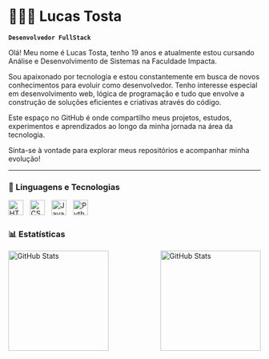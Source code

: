 # 👩🏻‍💻 Lucas Tosta

**`Desenvolvedor FullStack`**

Olá! Meu nome é Lucas Tosta, tenho 19 anos e atualmente estou cursando Análise e Desenvolvimento de Sistemas na Faculdade Impacta.

Sou apaixonado por tecnologia e estou constantemente em busca de novos conhecimentos para evoluir como desenvolvedor. Tenho interesse especial em desenvolvimento web, lógica de programação e tudo que envolve a construção de soluções eficientes e criativas através do código.

Este espaço no GitHub é onde compartilho meus projetos, estudos, experimentos e aprendizados ao longo da minha jornada na área da tecnologia.

Sinta-se à vontade para explorar meus repositórios e acompanhar minha evolução!

---

### 🤖 Linguagens e Tecnologias

<img 
    align="left" 
    alt="HTML"
    title="HTML" 
    width="30px" 
    style="padding-right: 10px;" 
    src="https://cdn.jsdelivr.net/gh/devicons/devicon@latest/icons/html5/html5-original.svg" 
/>
<img 
    align="left" 
    alt="CSS" 
    title="CSS"
    width="30px" 
    style="padding-right: 10px;" 
    src="https://cdn.jsdelivr.net/gh/devicons/devicon@latest/icons/css3/css3-original.svg" 
/>
<img 
    align="left" 
    alt="JavaScript" 
    title="JavaScript"
    width="30px" 
    style="padding-right: 10px;" 
    src="https://cdn.jsdelivr.net/gh/devicons/devicon@latest/icons/javascript/javascript-original.svg" 
/>
<img 
    align="left" 
    alt="Python" 
    title="Python"
    width="30px" 
    style="padding-right: 10px;" 
    src="https://cdn.jsdelivr.net/gh/devicons/devicon@latest/icons/python/python-original.svg" 
/>

<br/>
<br/>

### 📊 Estatísticas

<p>
  <img 
    align="left" 
    alt="GitHub Stats" 
    height="200" T
    style="padding-right: 10px;" 
    src="https://github-readme-stats.vercel.app/api?username=LucasbnTosta&show_icons=true&theme=tokyonight&include_all_commits=true&locale=pt-br" 
  />

<img 
      align="right" 
      alt="GitHub Stats" 
      height="200" 
      src="https://github-readme-stats.vercel.app/api/top-langs/?username=LucasbnTosta&theme=tokyonight&layout=compact&custom_title=Tecnologias&langs_count=9" 
  />

</p>

